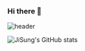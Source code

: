 
### Hi there 👋
![header](https://capsule-render.vercel.app/api?type=rounded&color=timeGradient&text=Welcome%20to%20JiSung's%20GitHub%20👋&animation=twinkling&fontSize=40&fontAlignY=50&fontAlign=50&height=180)

<!--
**YunJiSung/YunJiSung** is a ✨ _special_ ✨ repository because its `README.md` (this file) appears on your GitHub profile.

Here are some ideas to get you started:

- 🔭 I’m currently working on ...
- 🌱 I’m currently learning ...
- 👯 I’m looking to collaborate on ...
- 🤔 I’m looking for help with ...
- 💬 Ask me about ...
- 📫 How to reach me: ...
- 😄 Pronouns: ...
- ⚡ Fun fact: ...
-->
![JiSung's GitHub stats](https://github-readme-stats.vercel.app/api?username=YunJiSung&show_icons=true&theme=radical)

